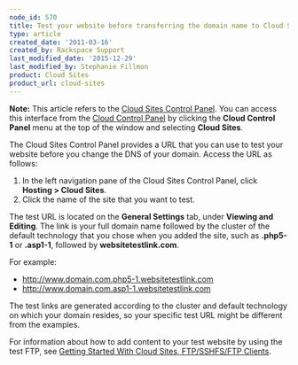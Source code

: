 ```yaml
---
node_id: 570
title: Test your website before transferring the domain name to Cloud Sites
type: article
created_date: '2011-03-16'
created_by: Rackspace Support
last_modified_date: '2015-12-29'
last_modified_by: Stephanie Fillmon
product: Cloud Sites
product_url: cloud-sites
---
```


**Note:** This article refers to the [Cloud Sites Control
Panel](https://manage.rackspacecloud.com/). You can access this
interface from the [Cloud Control Panel](https://mycloud.rackspace.com/)
by clicking the **Cloud Control Panel** menu at the top of the window
and selecting **Cloud Sites**.

The Cloud Sites Control Panel provides a URL that you can use to test
your website before you change the DNS of your domain. Access the URL as
follows:

1.  In the left navigation pane of the Cloud Sites Control Panel, click
    **Hosting &gt; Cloud Sites**.
2.  Click the name of the site that you want to test.

The test URL is located on the **General Settings** tab, under **Viewing
and Editing**. The link is your full domain name followed by the cluster
of the default technology that you chose when you added the site, such
as **.php5-1** or **.asp1-1**, followed by **websitetestlink.com**.

For example:

-   http://www.domain.com.php5-1.websitetestlink.com
-   http://www.domain.com.asp1-1.websitetestlink.com

The test links are generated according to the cluster and default
technology on which your domain resides, so your specific test URL might
be different from the examples.

For information about how to add content to your test website by using
the test FTP, see [Getting Started With Cloud Sites, FTP/SSHFS/FTP
Clients](/how-to/getting-started-with-cloud-sites-ftpsshfsftp-clients).

